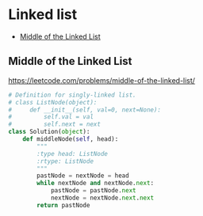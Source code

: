 # Linked list

+ [Middle of the Linked List](#middle-of-the-linked-list)

## Middle of the Linked List

https://leetcode.com/problems/middle-of-the-linked-list/

```python
# Definition for singly-linked list.
# class ListNode(object):
#     def __init__(self, val=0, next=None):
#         self.val = val
#         self.next = next
class Solution(object):
    def middleNode(self, head):
        """
        :type head: ListNode
        :rtype: ListNode
        """
        pastNode = nextNode = head
        while nextNode and nextNode.next:
            pastNode = pastNode.next
            nextNode = nextNode.next.next
        return pastNode

```